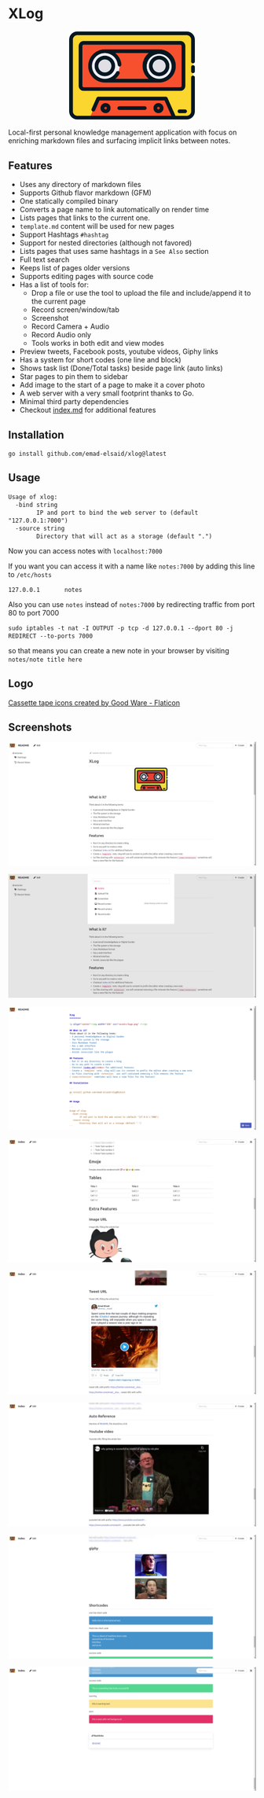 XLog
=========

<p align="center"><img width="256" src="assets/logo.png" /></p>

Local-first personal knowledge management application with focus on enriching markdown files and surfacing implicit links between notes.

## Features
- Uses any directory of markdown files
- Supports Github flavor markdown (GFM)
- One statically compiled binary
- Converts a page name to link automatically on render time
- Lists pages that links to the current one.
- `template.md` content will be used for new pages
- Support Hashtags `#hashtag`
- Support for nested directories (although not favored)
- Lists pages that uses same hashtags in a `See Also` section
- Full text search
- Keeps list of pages older versions
- Supports editing pages with source code
- Has a list of tools for:
  - Drop a file or use the tool to upload the file and include/append it to the current page
  - Record screen/window/tab
  - Screenshot
  - Record Camera + Audio
  - Record Audio only
  - Tools works in both edit and view modes
- Preview tweets, Facebook posts, youtube videos, Giphy links
- Has a system for short codes (one line and block)
- Shows task list (Done/Total tasks) beside page link (auto links)
- Star pages to pin them to sidebar
- Add image to the start of a page to make it a cover photo
- A web server with a very small footprint thanks to Go.
- Minimal third party dependencies
- Checkout [index.md](index) for additional features

## Installation

```
go install github.com/emad-elsaid/xlog@latest
```

## Usage

```
Usage of xlog:
  -bind string
        IP and port to bind the web server to (default "127.0.0.1:7000")
  -source string
        Directory that will act as a storage (default ".")
```

Now you can access notes with `localhost:7000`

If you want you can access it with a name like `notes:7000` by adding this line to `/etc/hosts`

```
127.0.0.1       notes
```

Also you can use `notes` instead of `notes:7000` by redirecting traffic from port 80 to port 7000

```
sudo iptables -t nat -I OUTPUT -p tcp -d 127.0.0.1 --dport 80 -j REDIRECT --to-ports 7000
```

so that means you can create a new note in your browser by visiting `notes/note title here`

## Logo

[Cassette tape icons created by Good Ware - Flaticon](https://www.flaticon.com/free-icons/cassette-tape)

## Screenshots

![](/public/f583bb0cbdf12641666e6f10b26171f61caee3330a68eb825ecbf77eab0227bd.png)

![](/public/e070d8b44a069a6b7336d9be02da4be9020d381aabeb073aa3399df71ca0492b.png)

![](/public/5a182dba45298d4bbc837a6d719c5c194c00f0fce8be363e33f85e9f7f849903.png)

![](/public/7fb69b1749f666f57bcc4044496efd943a84e0f2330cdd724177b4a225baef38.png)

![](/public/bbf6f8be4d374a33338938aeefe70a2f77eb841af8e77b6b79e2659b872e3933.png)

![](/public/9e732a37a60ea4e75c66e5acee8eb493e58d69f52c7121970f4ca24a8f69c8bd.png)

![](/public/8428b0390a330ebc3a815a9efac7b8b6a7b9891f772e6bec5ab73c07d0b9bda4.png)

![](/public/47ef8360209b86693a93794abafb5cccde08499ced4bd5250b77af1e0fce70cd.png)
